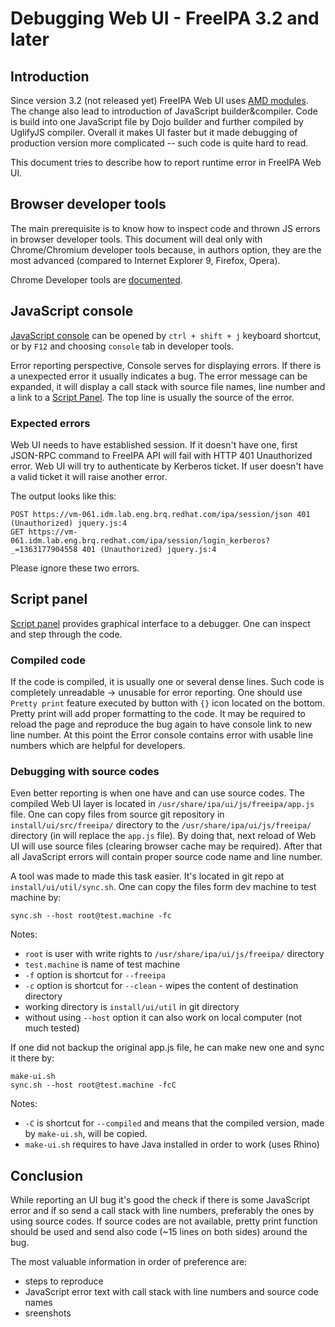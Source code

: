 # Debugging Web UI - FreeIPA 3.2 and later

## Introduction

Since version 3.2 (not released yet) FreeIPA Web UI uses [AMD modules](http://dojotoolkit.org/documentation/tutorials/1.8/modules/). The change also lead to introduction of JavaScript builder&compiler. Code is build into one JavaScript file by Dojo builder and further compiled by UglifyJS compiler. Overall it makes UI faster but it made debugging of production version more complicated -- such code is quite hard to read.

This document tries to describe how to report runtime error in FreeIPA Web UI.

## Browser developer tools

The main prerequisite is to know how to inspect code and thrown JS errors in browser developer tools. This document will deal only with Chrome/Chromium developer tools because, in authors option, they are the most advanced (compared to Internet Explorer 9, Firefox, Opera).

Chrome Developer tools are [documented](https://developers.google.com/chrome-developer-tools).

## JavaScript console

[JavaScript console][1] can be opened by `ctrl + shift + j` keyboard shortcut, or by `F12` and choosing `console` tab in developer tools.

Error reporting perspective, Console serves for displaying errors. If there is a unexpected error it usually indicates a bug. The error message can be expanded, it will display a call stack with source file names, line number and a link to a [Script Panel][2]. The top line is usually the source of the error.

### Expected errors

Web UI needs to have established session. If it doesn't have one, first JSON-RPC command to FreeIPA API will fail with HTTP 401 Unauthorized error. Web UI will try to authenticate by Kerberos ticket. If user doesn't have a valid ticket it will raise another error.

The output looks like this:

    POST https://vm-061.idm.lab.eng.brq.redhat.com/ipa/session/json 401 (Unauthorized) jquery.js:4
    GET https://vm-061.idm.lab.eng.brq.redhat.com/ipa/session/login_kerberos?_=1363177904558 401 (Unauthorized) jquery.js:4

Please ignore these two errors.

## Script panel

[Script panel][2] provides graphical interface to a debugger. One can inspect and step through the code.

### Compiled code

If the code is compiled, it is  usually one or several dense lines. Such code is completely unreadable -> unusable for error reporting. One should use `Pretty print` feature executed by button with `{}` icon located on the bottom. Pretty print will add proper formatting to the code. It may be required to reload the page and reproduce the bug again to have console link to new line number. At this point the Error console contains error with usable line numbers which are helpful for developers.

### Debugging with source codes

Even better reporting is when one have and can use source codes. The compiled Web UI layer is located in `/usr/share/ipa/ui/js/freeipa/app.js` file. One can copy files from source git repository in `install/ui/src/freeipa/` directory to the `/usr/share/ipa/ui/js/freeipa/` directory (in will replace the `app.js` file). By doing that, next reload of Web UI will use source files (clearing browser cache may be required). After that all JavaScript errors will contain proper source code name and line number.

A tool was made to made this task easier. It's located in git repo at `install/ui/util/sync.sh`. One can copy the files form dev machine to test machine by:

    sync.sh --host root@test.machine -fc

Notes:

* `root` is user with write rights to `/usr/share/ipa/ui/js/freeipa/` directory
* `test.machine` is name of test machine
* `-f` option is shortcut for `--freeipa`
* `-c` option is shortcut for `--clean` - wipes the content of destination directory
* working directory is `install/ui/util` in git directory
* without using `--host` option it can also work on local computer (not much tested)

If one did not backup the original app.js file, he can make new one and sync it there by:


    make-ui.sh
    sync.sh --host root@test.machine -fcC

Notes:

* `-C` is shortcut for `--compiled` and means that the compiled version, made by `make-ui.sh`, will be copied.
* `make-ui.sh` requires to have Java installed in order to work (uses Rhino)

## Conclusion

While reporting an UI bug it's good the check if there is some JavaScript error and if so send a call stack with line numbers, preferably the ones by using source codes. If source codes are not available, pretty print function should be used and send also code (~15 lines on both sides) around the bug.

The most valuable information in order of preference are:

- steps to reproduce
- JavaScript error text with call stack with line numbers and source code names
- sreenshots

[1]: https://developers.google.com/chrome-developer-tools/docs/console
[2]: https://developers.google.com/chrome-developer-tools/docs/scripts
